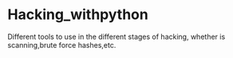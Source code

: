 # Hacking_withpython
Different tools to use in the different stages of hacking, whether is scanning,brute force hashes,etc.
